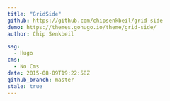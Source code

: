```yaml
---
title: "GridSide"
github: https://github.com/chipsenkbeil/grid-side
demo: https://themes.gohugo.io/theme/grid-side/
author: Chip Senkbeil

ssg:
  - Hugo
cms:
  - No Cms
date: 2015-08-09T19:22:58Z
github_branch: master
stale: true
---
```

